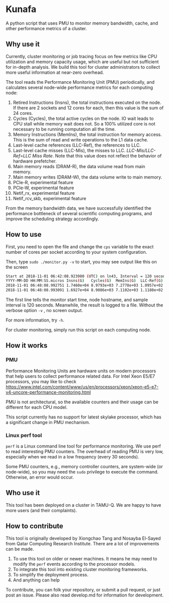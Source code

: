 # Kunafa
A python script that uses PMU to monitor memory bandwidth, cache, and other performance metrics of a cluster.

## Why use it
Currently, cluster monitoring or job tracing focus on few metrics like CPU utilization and memory capacity usage, which are useful but not sufficient for in-depth analysis. 
We build this tool for cluster administrators to collect more useful information at near-zero overhead.

The tool reads the Performance Monitoring Unit (PMU) periodically, and calculates several node-wide performance metrics for each computing node:

1. Retired Instructions (Insns), the total instructions executed on the node. If there are 2 sockets and 12 cores for each, then this value is the sum of 24 cores.
2. Cycles (Cycles), the total active cycles on the node. IO wait leads to CPU stall while memory wait does not. So a 100% utilized core is not necessary to be running computation all the time. 
3. Memory Instructions (MemIns), the total instruction for memory access. This is the sum of read and write operations to the L1 data cache.
4. Last-level cache references (LLC-Ref), the references to LLC.
5. Last-level cache misses (LLC-Mis), the misses to LLC. *LLC-Mis/LLC-Ref=LLC Miss Rate*. Note that this value does not reflect the behavior of hardware prefetcher.
6. Main memory reads (DRAM-R), the data volume read from main memory.
7. Main memory writes (DRAM-W), the data volume write to main memory. 
8. PCIe-R, experimental feature
9. PCIe-W, experimental feature
10. Netif_rx, experimental feature
11. Netif_rcv_skb, experimental feature

From the memory bandwidth data, we have successfully identified the performance bottleneck of several scientific computing programs, and improve the scheduling strategy accordingly. 

## How to use
First, you need to open the file and change the ```cps``` variable to the exact number of cores per socket according to your system configuration.

Then, type ```sudo ./monitor.py -v``` to start, you may see output like this on the screen
```bash
Start at 2018-11-01 06:42:08.923980 (UTC) on ln43, Interval = 120 seconds
YYYY-MM-DD HH:MM:SS.micros Insns(G)   Cycles(G)  MemIns(G)  LLC-Ref(G) LLC-Mis(G) DRAM-R(GB) DRAM-W(GB) PCIe-R(GB) PCIe-W(GB) Netif_rx Netif_rcv_skb
2018-11-01 06:48:08.992751 1.7460e+04 8.9793e+03 7.2778e+03 1.0957e+02 1.1215e+01 2.2228e+03 9.8252e+02 6.0182e+02 2.7390e-02 5.2000e+01 5.2000e+01
2018-11-01 06:48:08.993091 1.6927e+04 8.9086e+03 7.1102e+03 1.1180e+02 1.2087e+01 2.3124e+03 1.0123e+03 6.1000e+02 1.3509e-02 6.0000e+00 6.0000e+00
```
The first line tells the monitor start time, node hostname, and sample interval is 120 seconds.
Meanwhile, the result is logged to a file.
Without the verbose option ```-v``` , no screen output.

For more information, try ```-h```.

For cluster monitoring, simply run this script on each computing node. 

## How it works
### PMU 
Performance Monitoring Units are hardware units on modern processors that help users to collect performance related data. For Intel Xeon E5/E7 processors, you may like to check https://www.intel.com/content/www/us/en/processors/xeon/xeon-e5-e7-v4-uncore-performance-monitoring.html

PMU is not architectural, so the available counters and their usage can be different for each CPU model. 

This script currently has no support for latest skylake processor, which has a significant change in PMU mechanism.

### Linux perf tool
```perf``` is a Linux command line tool for performance monitoring. We use perf to read interesting PMU counters. The overhead of reading PMU is very low, especially when we read in a low frequency (every 30 seconds).

Some PMU counters, e.g., memory controller counters, are system-wide (or node-wide), so you may need the ```sudo``` privilege to execute the command. Otherwise, an error would occur. 

## Who use it
This tool has been deployed on a cluster in TAMU-Q.
We are happy to have more users (and their complaints).

## How to contribute
This tool is originally developed by Xiongchao Tang and Nosayba El-Sayed from Qatar Computing Research Institute. 
There are a lot of improvements can be made. 

1. To use this tool on older or newer machines. It means he may need to modify the ```perf``` events according to the processor models.
2. To integrate this tool into existing cluster monitoring frameworks.
3. To simplify the deployment process. 
4. And anything can help

To contribute, you can folk your repository, or submit a pull request, or just post an issue. 
Please also read develop.md for information for development.


